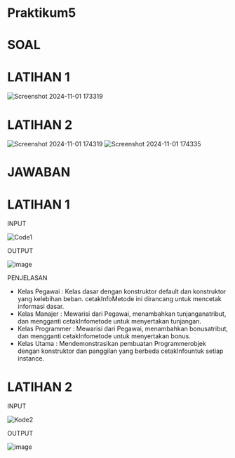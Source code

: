 # Praktikum5
# SOAL
# LATIHAN 1

![Screenshot 2024-11-01 173319](https://github.com/user-attachments/assets/1da44093-5204-4da7-a5c4-a3b3cd546b94)       

# LATIHAN 2
![Screenshot 2024-11-01 174319](https://github.com/user-attachments/assets/d03ffcac-a449-42de-9a2a-4c02ef9f3dea) 
![Screenshot 2024-11-01 174335](https://github.com/user-attachments/assets/a8deee08-fe28-4031-8829-b31937e9eb0b)


# JAWABAN
# LATIHAN 1
INPUT

![Code1](https://github.com/user-attachments/assets/0ceb901d-5f4e-4027-8b27-7e7f4094a701)

OUTPUT

![image](https://github.com/user-attachments/assets/c0c4fea4-21ac-480e-ae33-10003caaabc6)

PENJELASAN
* Kelas Pegawai : Kelas dasar dengan konstruktor default dan konstruktor yang kelebihan beban. cetakInfoMetode ini dirancang untuk mencetak informasi dasar.
* Kelas Manajer : Mewarisi dari Pegawai, menambahkan tunjanganatribut, dan mengganti cetakInfometode untuk menyertakan tunjangan.
* Kelas Programmer : Mewarisi dari Pegawai, menambahkan bonusatribut, dan mengganti cetakInfometode untuk menyertakan bonus.
* Kelas Utama : Mendemonstrasikan pembuatan Programmerobjek dengan konstruktor dan panggilan yang berbeda cetakInfountuk setiap instance.


# LATIHAN 2
INPUT

![Kode2](https://github.com/user-attachments/assets/979cb331-e41c-4ff5-a6f8-e1a20fd0f7ad)


OUTPUT

![image](https://github.com/user-attachments/assets/2a264c8b-ed59-4cc6-8db8-681623ba1960)





